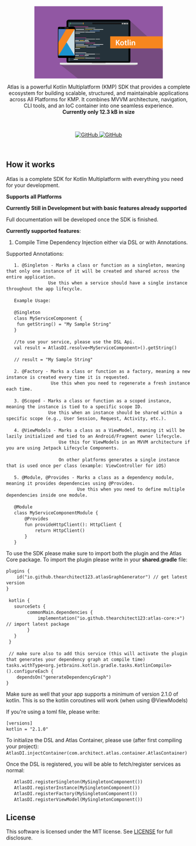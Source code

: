 <br/>
<p align="center">
    <a href="https://github.com/TheArchitect123/Atlas"><img src="./kotlin.jpg" align="center" width=350/></a>
</p>

<p align="center">
Atlas is a powerful Kotlin Multiplatform (KMP) SDK that provides a complete ecosystem for building scalable, structured, and maintainable applications across All Platforms for KMP. It combines MVVM architecture, navigation, CLI tools, and an IoC container into one seamless experience.
    <br/>
<strong>Currently only 12.3 kB in size</strong>

</p>
<br/>

<p align="center">
   <a href="https://github.com/TheArchitect123/Atlas">
    <img alt="GitHub" src="https://img.shields.io/maven-central/v/io.github.thearchitect123/atlas-core">
  </a>

  <a href="https://github.com/TheArchitect123/Atlas">
    <img alt="GitHub" src="https://img.shields.io/badge/All%20Platforms-Android%20•%20AppleWatch%20•%20iOS%20•%20WASM%20•%20JS%20•%20NodeJS%20•%20JVM-blue?style=flat-square&logo=kotlin">
  </a>
</p>

<br/>

## How it works
Atlas is a complete SDK for Kotlin Multiplatform with everything you need for your development.

**Supports all Platforms**

**Currently Still in Development but with basic features already supported**

Full documentation will be developed once the SDK is finished.

**Currently supported features**:
1. Compile Time Dependency Injection either via DSL or with Annotations.

Supported Annotations:
```
   1. @Singleton - Marks a class or function as a singleton, meaning that only one instance of it will be created and shared across the entire application.
                Use this when a service should have a single instance throughout the app lifecycle.
                
   Example Usage: 
   
   @Singleton
   class MyServiceComponent {
    fun getString() = "My Sample String"
   }
   
   //to use your service, please use the DSL Api.
   val result = AtlasDI.resolve<MyServiceComponent>().getString() 
   
   // result = "My Sample String"
   
   2. @Factory - Marks a class or function as a factory, meaning a new instance is created every time it is requested.
	             Use this when you need to regenerate a fresh instance each time.
	
   3. @Scoped - Marks a class or function as a scoped instance, meaning the instance is tied to a specific scope ID.
		        Use this when an instance should be shared within a specific scope (e.g., User Session, Request, Activity, etc.).	 
            
   4. @ViewModels - Marks a class as a ViewModel, meaning it will be lazily initialized and tied to an Android/Fragment owner lifecycle.
		            Use this for ViewModels in an MVVM architecture if you are using Jetpack Lifecycle Components. 
		            
		            On other platforms generates a single instance that is used once per class (example: ViewController for iOS)
		            
   5. @Module, @Provides - Marks a class as a dependency module, meaning it provides dependencies using @Provides.
	                       Use this when you need to define multiple dependencies inside one module.
   
   @Module
   class MyServiceComponentModule {
       @Provides
       fun provideHttpClient(): HttpClient {
           return HttpClient()
       }
   }	            
```

To use the SDK please make sure to import both the plugin and the Atlas Core package.
To import the plugin please write in your **shared.gradle** file:
```
plugins {
    id("io.github.thearchitect123.atlasGraphGenerator") // get latest version
}

 kotlin {
   sourceSets {
        commonMain.dependencies {
            implementation("io.github.thearchitect123:atlas-core:+") // import latest package
        }      
   }
 }
 
 // make sure also to add this service (this will activate the plugin that generates your dependency graph at compile time)
tasks.withType<org.jetbrains.kotlin.gradle.tasks.KotlinCompile>().configureEach {
    dependsOn("generateDependencyGraph")
}

```

Make sure as well that your app supports a minimum of version 2.1.0 of kotlin. 
This is so the kotlin coroutines will work (when using @ViewModels)

If you're using a toml file, please write:
```
[versions]
kotlin = "2.1.0"  
```

To initialize the DSL and Atlas Container, please use (after first compiling your project):
```AtlasDI.injectContainer(com.architect.atlas.container.AtlasContainer)```

Once the DSL is registered, you will be able to fetch/register services as normal:
```
   AtlasDI.registerSingleton(MySingletonComponent())
   AtlasDI.registerInstance(MySingletonComponent())
   AtlasDI.registerFactory(MySingletonComponent())
   AtlasDI.registerViewModel(MySingletonComponent())
```

## License

This software is licensed under the MIT license. See [LICENSE](./LICENSE) for full disclosure.
